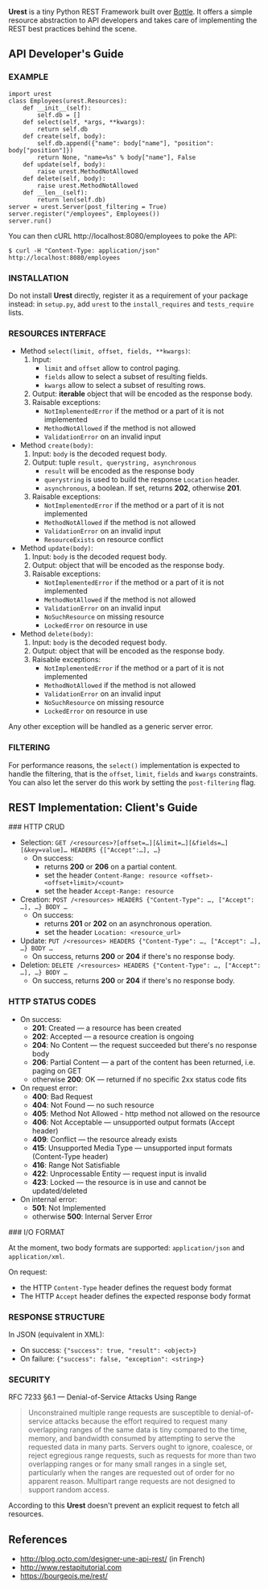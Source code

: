 
**Urest** is a tiny Python REST Framework built over [Bottle](http://bottlepy.org/docs/dev/index.html).
It offers a simple resource abstraction to API developers
and takes care of implementing the REST best practices behind the scene.


API Developer's Guide
---------------------

### EXAMPLE

	import urest
	class Employees(urest.Resources):
		def __init__(self):
			self.db = []
		def select(self, *args, **kwargs):
			return self.db
		def create(self, body):
			self.db.append({"name": body["name"], "position": body["position"]})
			return None, "name=%s" % body["name"], False
		def update(self, body):
			raise urest.MethodNotAllowed
		def delete(self, body):
			raise urest.MethodNotAllowed
		def __len__(self):
			return len(self.db)
	server = urest.Server(post_filtering = True)
	server.register("/employees", Employees())
	server.run()

You can then cURL http://localhost:8080/employees to poke the API:

	$ curl -H "Content-Type: application/json" http://localhost:8080/employees

### INSTALLATION

Do not install **Urest** directly, register it as a requirement of your package instead:
in `setup.py`, add `urest` to the `install_requires` and `tests_require` lists.

### RESOURCES INTERFACE

  * Method `select(limit, offset, fields, **kwargs)`:
    1. Input:
       * `limit` and `offset` allow to control paging.
       * `fields` allow to select a subset of resulting fields.
       * `kwargs` allow to select a subset of resulting rows.
    2. Output: **iterable** object that will be encoded as the response body.
    3. Raisable exceptions:
       * `NotImplementedError` if the method or a part of it is not implemented
       * `MethodNotAllowed` if the method is not allowed
       * `ValidationError` on an invalid input
  * Method `create(body)`:
    1. Input: `body` is the decoded request body.
    2. Output: tuple `result, querystring, asynchronous`
       * `result` will be encoded as the response body
       * `querystring` is used to build the response `Location` header.
       * `asynchronous`, a boolean. If set, returns **202**, otherwise **201**.
    3. Raisable exceptions:
       * `NotImplementedError` if the method or a part of it is not implemented
       * `MethodNotAllowed` if the method is not allowed
       * `ValidationError` on an invalid input
       * `ResourceExists` on resource conflict
  * Method `update(body)`:
    1. Input: `body` is the decoded request body.
    2. Output: object that will be encoded as the response body.
    3. Raisable exceptions:
       * `NotImplementedError` if the method or a part of it is not implemented
       * `MethodNotAllowed` if the method is not allowed
       * `ValidationError` on an invalid input
       * `NoSuchResource` on missing resource
       * `LockedError` on resource in use
  * Method `delete(body)`:
    1. Input: `body` is the decoded request body.
    2. Output: object that will be encoded as the response body.
    3. Raisable exceptions:
       * `NotImplementedError` if the method or a part of it is not implemented
       * `MethodNotAllowed` if the method is not allowed
       * `ValidationError` on an invalid input
       * `NoSuchResource` on missing resource
       * `LockedError` on resource in use

Any other exception will be handled as a generic server error.

### FILTERING

For performance reasons, the `select()` implementation is expected to handle the filtering,
that is the `offset`, `limit`, `fields` and `kwargs` constraints.
You can also let the server do this work by setting the `post-filtering` flag.


REST Implementation: Client's Guide
-----------------------------------

### HTTP CRUD

  * Selection: `GET /<resources>?[offset=…][&limit=…][&fields=…][&key=value]… HEADERS {["Accept":…], …}`
    - On success:
      * returns **200** or **206** on a partial content.
      * set the header `Content-Range: resource <offset>-<offset+limit>/<count>`
      * set the header `Accept-Range: resource`
  * Creation: `POST /<resources> HEADERS {"Content-Type": …, ["Accept": …], …} BODY …`
    - On success:
      * returns **201** or **202** on an asynchronous operation.
      * set the header `Location: <resource_url>`
  * Update: `PUT /<resources> HEADERS {"Content-Type": …, ["Accept": …], …} BODY …`
    - On success, returns **200** or **204** if there's no response body.
  * Deletion: `DELETE /<resources> HEADERS {"Content-Type": …, ["Accept": …], …} BODY …`
    - On success, returns **200** or **204** if there's no response body.

### HTTP STATUS CODES

  * On success:
    * **201**: Created — a resource has been created
    * **202**: Accepted — a resource creation is ongoing
    * **204**: No Content — the request succeeded but there's no response body
    * **206**: Partial Content — a part of the content has been returned, i.e. paging on GET
    * otherwise **200**: OK — returned if no specific 2xx status code fits
  * On request error:
    * **400**: Bad Request
    * **404**: Not Found — no such resource
    * **405**: Method Not Allowed - http method not allowed on the resource
    * **406**: Not Acceptable — unsupported output formats (Accept header)
    * **409**: Conflict — the resource already exists
    * **415**: Unsupported Media Type — unsupported input formats (Content-Type header)
    * **416**: Range Not Satisfiable
    * **422**: Unprocessable Entity — request input is invalid
    * **423**: Locked — the resource is in use and cannot be updated/deleted
  * On internal error:
    * **501**: Not Implemented
    * otherwise **500**: Internal Server Error

### I/O FORMAT

At the moment, two body formats are supported: `application/json` and `application/xml`.

On request:
  * the HTTP `Content-Type` header defines the request body format
  * The HTTP `Accept` header defines the expected response body format

### RESPONSE STRUCTURE

In JSON (equivalent in XML):
  * On success: `{"success": true, "result": <object>}`
  * On failure: `{"success": false, "exception": <string>}`

### SECURITY 

RFC 7233 §6.1 — Denial-of-Service Attacks Using Range

> Unconstrained multiple range requests are susceptible to denial-of-service
> attacks because the effort required to request many overlapping ranges of
> the same data is tiny compared to the time, memory, and bandwidth consumed
> by attempting to serve the requested data in many parts. Servers ought to
> ignore, coalesce, or reject egregious range requests, such as requests for
> more than two overlapping ranges or for many small ranges in a single set,
> particularly when the ranges are requested out of order for no apparent
> reason. Multipart range requests are not designed to support random access.

According to this **Urest** doesn't prevent an explicit request to fetch all resources.


References
----------

  * http://blog.octo.com/designer-une-api-rest/ (in French)
  * http://www.restapitutorial.com
  * https://bourgeois.me/rest/

